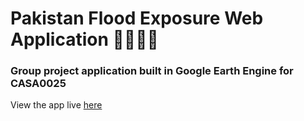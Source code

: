 # Pakistan Flood Exposure Web Application 🌊🇵🇰💧
### Group project application built in Google Earth Engine for CASA0025

View the app live 
[here](https://ee-yankomagn.projects.earthengine.app/view/floods-pakistan)

